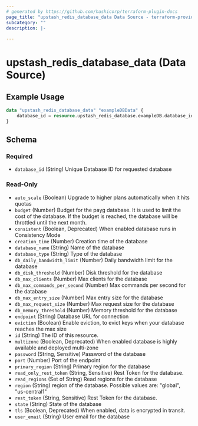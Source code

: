 ```yaml
---
# generated by https://github.com/hashicorp/terraform-plugin-docs
page_title: "upstash_redis_database_data Data Source - terraform-provider-upstash"
subcategory: ""
description: |-
  
---
```


# upstash_redis_database_data (Data Source)



## Example Usage

```terraform
data "upstash_redis_database_data" "exampleDBData" {
    database_id = resource.upstash_redis_database.exampleDB.database_id
}
```

<!-- schema generated by tfplugindocs -->
## Schema

### Required

- `database_id` (String) Unique Database ID for requested database

### Read-Only

- `auto_scale` (Boolean) Upgrade to higher plans automatically when it hits quotas
- `budget` (Number) Budget for the payg database. It is used to limit the cost of the database. If the budget is reached, the database will be throttled until the next month.
- `consistent` (Boolean, Deprecated) When enabled database runs in Consistency Mode
- `creation_time` (Number) Creation time of the database
- `database_name` (String) Name of the database
- `database_type` (String) Type of the database
- `db_daily_bandwidth_limit` (Number) Daily bandwidth limit for the database
- `db_disk_threshold` (Number) Disk threshold for the database
- `db_max_clients` (Number) Max clients for the database
- `db_max_commands_per_second` (Number) Max commands per second for the database
- `db_max_entry_size` (Number) Max entry size for the database
- `db_max_request_size` (Number) Max request size for the database
- `db_memory_threshold` (Number) Memory threshold for the database
- `endpoint` (String) Database URL for connection
- `eviction` (Boolean) Enable eviction, to evict keys when your database reaches the max size
- `id` (String) The ID of this resource.
- `multizone` (Boolean, Deprecated) When enabled database is highly available and deployed multi-zone
- `password` (String, Sensitive) Password of the database
- `port` (Number) Port of the endpoint
- `primary_region` (String) Primary region for the database
- `read_only_rest_token` (String, Sensitive) Rest Token for the database.
- `read_regions` (Set of String) Read regions for the database
- `region` (String) region of the database. Possible values are: "global", "us-central1"
- `rest_token` (String, Sensitive) Rest Token for the database.
- `state` (String) State of the database
- `tls` (Boolean, Deprecated) When enabled, data is encrypted in transit.
- `user_email` (String) User email for the database
